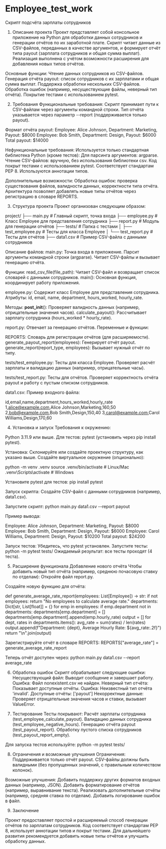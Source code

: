 # Employee_test_work
Скрипт подсчёта зарплаты сотрудников

1. Описание проекта
Проект представляет собой консольное приложение на Python для обработки данных сотрудников и генерации отчётов по их заработной плате. Скрипт читает данные из CSV-файлов, переданных в качестве аргументов, и формирует отчёт типа payout (зарплата сотрудников и общая сумма выплат). Реализация выполнена с учётом возможности расширения для добавления новых типов отчётов.

Основные функции:
Чтение данных сотрудников из CSV-файлов.
Генерация отчёта payout: список сотрудников с их зарплатами и общая сумма выплат.
Поддержка обработки нескольких CSV-файлов.
Обработка ошибок (например, несуществующие файлы, неверный тип отчёта).
Покрытие тестами с использованием pytest.

2. Требования
Функциональные требования:
Скрипт принимает пути к CSV-файлам через аргументы командной строки.
Тип отчёта указывается через параметр --report (поддерживается только payout).

Формат отчёта payout:
Employee: Alice Johnson, Department: Marketing, Payout: $8000
Employee: Bob Smith, Department: Design, Payout: $6000
Total payout: $14000

Нефункциональные требования:
Используется только стандартная библиотека Python (кроме тестов):
Для парсинга аргументов: argparse.
Чтение CSV-файлов: вручную, без использования библиотеки csv.
Код покрыт тестами с использованием pytest.
Соответствует стандартам PEP 8.
Используются аннотации типов.

Дополнительные возможности:
Обработка ошибок: проверка существования файлов, валидности данных, корректности типа отчёта.
Архитектура позволяет добавлять новые типы отчётов через регистрацию в словаре REPORTS.

3. Структура проекта
Проект организован следующим образом:

project/
├── main.py               # Главный скрипт, точка входа
├── employee.py           # Класс Employee для представления сотрудника
├── report.py             # Модуль для генерации отчётов
├── tests/                # Папка с тестами
│   ├── test_employee.py  # Тесты для класса Employee
│   └── test_report.py    # Тесты для отчётов
├── data1.csv             # Пример CSV-файла с данными сотрудников

Описание файлов:
main.py:
Точка входа в приложение.
Парсит аргументы командной строки (argparse).
Читает CSV-файлы и вызывает генерацию отчёта.

Функции:
read_csv_file(file_path): Читает CSV-файл и возвращает список словарей с данными сотрудников.
main(): Основная функция, координирует работу приложения.

employee.py:
Содержит класс Employee для представления сотрудника.
Атрибуты: id, email, name, department, hours_worked, hourly_rate.

Методы:
__post_init__(): Проверяет валидность данных (например, отрицательные значения часов).
calculate_payout(): Рассчитывает зарплату сотрудника (hours_worked * hourly_rate).

report.py:
Отвечает за генерацию отчётов.
Переменные и функции:

REPORTS: Словарь для регистрации отчётов (для расширяемости).
generate_payout_report(employees): Генерирует отчёт payout.
generate_report(report_type, employees): Вызывает нужный отчёт по типу.

tests/test_employee.py:
Тесты для класса Employee.
Проверяет расчёт зарплаты и валидацию данных (например, отрицательные часы).

tests/test_report.py:
Тесты для отчётов.
Проверяет корректность отчёта payout и работу с пустым списком сотрудников.

data1.csv:
Пример входного файла:

id,email,name,department,hours_worked,hourly_rate
1,alice@example.com,Alice Johnson,Marketing,160,50
2,bob@example.com,Bob Smith,Design,150,40
3,carol@example.com,Carol Williams,Design,170,60

4. Установка и запуск
Требования к окружению:

Python 3.11.9 или выше.
Для тестов: pytest (установить через pip install pytest).

Установка:
Склонируйте или создайте проектную структуру, как указано выше.
Создайте виртуальное окружение (опционально):

python -m venv .venv
source .venv/bin/activate  # Linux/Mac
.venv\Scripts\activate     # Windows

Установите pytest для тестов:
pip install pytest

Запуск скрипта:
Создайте CSV-файл с данными сотрудников (например, data1.csv).

Запустите скрипт:
python main.py data1.csv --report payout

Пример вывода:

Employee: Alice Johnson, Department: Marketing, Payout: $8000
Employee: Bob Smith, Department: Design, Payout: $6000
Employee: Carol Williams, Department: Design, Payout: $10200
Total payout: $24200

Запуск тестов:
Убедитесь, что pytest установлен.
Запустите тесты:
python -m pytest tests/
Ожидаемый результат: все тесты проходят (4 теста).

5. Расширение функционала
Добавление нового отчёта
Чтобы добавить новый тип отчёта (например, среднюю почасовую ставку по отделам):
Откройте файл report.py.

Создайте новую функцию для отчёта:

def generate_average_rate_report(employees: List[Employee]) -> str:
    if not employees:
        return "No employees to calculate average rate."
    departments: Dict[str, List[float]] = {}
    for emp in employees:
        if emp.department not in departments:
            departments[emp.department] = []
        departments[emp.department].append(emp.hourly_rate)
    output = []
    for dept, rates in departments.items():
        avg_rate = sum(rates) / len(rates)
        output.append(f"Department: {dept}, Average Hourly Rate: ${avg_rate:.2f}")
    return "\n".join(output)

Зарегистрируйте отчёт в словаре REPORTS:
REPORTS["average_rate"] = generate_average_rate_report

Теперь отчёт доступен через:
python main.py data1.csv --report average_rate

6. Обработка ошибок
Скрипт обрабатывает следующие ошибки:
Несуществующий файл: Выводит сообщение и завершает работу.
Ошибка: Файл nonexistent.csv не найден.
Неверный тип отчёта: Показывает доступные отчёты.
Ошибка: Неизвестный тип отчёта 'invalid'. Доступные отчёты: ['payout']
Некорректные данные: Проверяет отрицательные значения часов и ставки, вызывает ValueError.

7. Тестирование
Тесты покрывают:
Расчёт зарплаты сотрудника (test_employee_calculate_payout).
Валидацию данных сотрудника (test_employee_negative_hours).
Генерацию отчёта payout (test_payout_report).
Обработку пустого списка сотрудников (test_payout_report_empty).

Для запуска тестов используйте:
python -m pytest tests/

8. Ограничения и возможные улучшения
Ограничения:
Поддерживается только отчёт payout.
CSV-файлы должны быть валидными (без пропущенных значений, с правильным количеством колонок).

Возможные улучшения:
Добавить поддержку других форматов входных данных (например, JSON).
Добавить форматирование отчётов (например, выравнивание текста).
Реализовать дополнительные отчёты (например, средняя ставка по отделам).
Добавить логирование ошибок в файл.

9. Заключение

Проект предоставляет простой и расширяемый способ генерации отчётов по зарплатам сотрудников. Код соответствует стандартам PEP 8, использует аннотации типов и покрыт тестами. Для дальнейшего развития рекомендуется добавить новые типы отчётов и улучшить обработку данных.
